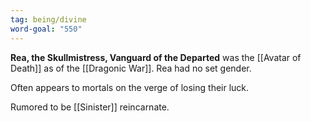 ```yaml
---
tag: being/divine
word-goal: "550"
---
```


**Rea, the Skullmistress, Vanguard of the Departed** was the [[Avatar of Death]] as of the [[Dragonic War]]. Rea had no set gender.

Often appears to mortals on the verge of losing their luck.

Rumored to be [[Sinister]] reincarnate.